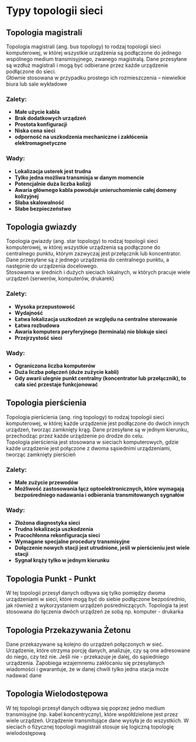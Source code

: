 # Typy topologii sieci

## Topologia magistrali
Topologia magistrali (ang. bus topology) to rodzaj topologii sieci komputerowej, w której wszystkie urządzenia są podłączone do jednego wspólnego medium transmisyjnego, zwanego magistralą. Dane przesyłane są wzdłuż magistrali i mogą być odbierane przez każde urządzenie podłączone do sieci.
<br>
Głównie stosowana w przypadku prostego ich rozmieszczenia – niewielkie biura lub sale wykładowe
<br>

### Zalety:
- **Małe użycie kabla**
- **Brak dodatkowych urządzeń**
- **Prostota konfiguracji**
- **Niska cena sieci**
- **odporność na uszkodzenia mechaniczne i zakłócenia elektromagnetyczne**

### Wady:
- **Lokalizacja usterek jest trudna**
- **Tylko jedna możliwa transmisja w danym momencie**
- **Potencjalnie duża liczba kolizji**
- **Awaria głównego kabla powoduje unieruchomienie całej domeny kolizyjnej**
- **Słaba skalowalność**
- **Słabe bezpieczeństwo**

## Topologia gwiazdy
Topologia gwiazdy (ang. star topology) to rodzaj topologii sieci komputerowej, w której wszystkie urządzenia są podłączone do centralnego punktu, którym zazwyczaj jest przełącznik lub koncentrator. Dane przesyłane są z jednego urządzenia do centralnego punktu, a następnie do urządzenia docelowego.
<br>
Stosowama w średnich i dużych sieciach lokalnych, w których pracuje wiele urządzeń (serwerów, komputerów, drukarek)
<br>

### Zalety:
- **Wysoka przepustowość**
- **Wydajność**
- **Łatwa lokalizacja uszkodzeń ze względu na centralne sterowanie**
- **Łatwa rozbudowa**
- **Awaria komputera peryferyjnego (terminala) nie blokuje sieci**
- **Przejrzystość sieci**

### Wady:
- **Ograniczona liczba komputerów**
- **Duża liczba połączeń (duże zużycie kabli)**
- **Gdy awarii ulegnie punkt centralny (koncentrator lub przełącznik), to cała sieć przestaje funkcjonować**

## Topologia pierścienia
Topologia pierścienia (ang. ring topology) to rodzaj topologii sieci komputerowej, w której każde urządzenie jest podłączone do dwóch innych urządzeń, tworząc zamknięty krąg. Dane przesyłane są w jednym kierunku, przechodząc przez każde urządzenie po drodze do celu.
<br>
Topologia pierścienia jest stosowana w sieciach komputerowych, gdzie każde urządzenie jest połączone z dwoma sąsiednimi urządzeniami, tworząc zamknięty pierścień
<br>

### Zalety:
- **Małe zużycie przewodów**
- **Możliwość zastosowania łącz optoelektronicznych, które wymagają bezpośredniego nadawania i odbierania transmitowanych sygnałów**

### Wady:
- **Złożona diagnostyka sieci**
- **Trudna lokalizacja uszkodzenia**
- **Pracochłonna rekonfiguracja sieci**
- **Wymagane specjalne procedury transmisyjne**
- **Dołączenie nowych stacji jest utrudnione, jeśli w pierścieniu jest wiele stacji**
- **Sygnał krąży tylko w jednym kierunku**

## Topologia Punkt - Punkt
W tej topologii przesył danych odbywa się tylko pomiędzy dwoma urządzeniami w sieci, które mogą być do siebie podłączone bezpośrednio, jak również z wykorzystaniem urządzeń pośredniczących.
Topologia ta jest stosowana do łączenia dwóch urządzeń ze sobą np. komputer - drukarka

## Topologia Przekazywania Żetonu
Dane przekazywane są kolejno do urządzeń połączonych w sieć. Urządzenie, które otrzyma porcję danych, analizuje, czy są one adresowane do niego, czy też nie. Jeśli nie - przekazuje je dalej, do sąsiedniego urządzenia.
Zapobiega wzajemnemu zakłócaniu się przesyłanych wiadomości i gwarantuje, że w danej chwili tylko jedna stacja może nadawać dane

## Topologia Wielodostępowa
W tej topologii przesył danych odbywa się poprzez jedno medium transmisyjne (np. kabel koncentryczny), które współdzielone jest przez wiele urządzeń. Urządzenie transmitujące dane wysyła je do wszystkich.
W sieciach o fizycznej topologii magistrali stosuje się logiczną topologię wielodostępową